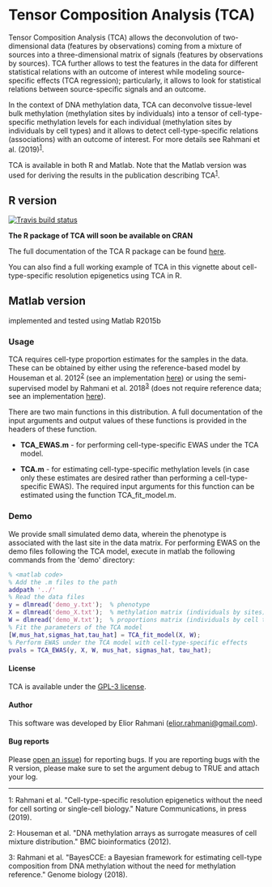 # Tensor Composition Analysis (TCA)

Tensor Composition Analysis (TCA) allows the deconvolution of two-dimensional data (features by observations) coming from a mixture of sources into a three-dimensional matrix of signals (features by observations by sources). TCA further allows to test the features in the data for different statistical relations with an outcome of interest while modeling source-specific effects (TCA regression); particularly, it allows to look for statistical relations between source-specific signals and an outcome.

In the context of DNA methylation data, TCA can deconvolve tissue-level bulk methylation (methylation sites by individuals) into a tensor of cell-type-specific methylation levels for each individual (methylation sites by individuals by cell types) and it allows to detect cell-type-specific relations (associations) with an outcome of interest. For more details see Rahmani et al. (2019)<sup>[1](#myfootnote1)</sup>.

TCA is available in both R and Matlab. Note that the Matlab version was used for deriving the results in the publication describing TCA<sup>[1](#myfootnote1)</sup>. 

## R version

[![Travis build status](https://travis-ci.com/cozygene/TCA.svg?branch=master)](https://travis-ci.org/cozygene/TCA)
 
**The R package of TCA will soon be available on CRAN**

The full documentation of the TCA R package can be found <a href="https://github.com/cozygene/TCA/blob/master/manual.pdf" target="_blank">here</a>.

You can also find a full working example of TCA in this vignette about cell-type-specific resolution epigenetics using TCA in R.

<!--describe the config file.-->

## Matlab version

implemented and tested using Matlab R2015b

### Usage

TCA requires cell-type proportion estimates for the samples in the data. These can be obtained by either using the reference-based model by Houseman et al. 2012<sup>[2](#myfootnote2)</sup> (see an implementation <a href="http://glint-epigenetics.readthedocs.io/" target="_blank">here</a>) or using the semi-supervised model by Rahmani et al. 2018<sup>[3](#myfootnote3)</sup> (does not require reference data; see an implementation <a href="https://github.com/cozygene/BayesCCE" target="_blank">here</a>).

There are two main functions in this distribution. A full documentation of the input arguments and output values of these functions is provided in the headers of these function.
* **TCA_EWAS.m** - for performing cell-type-specific EWAS under the TCA model.

* **TCA.m** - for estimating cell-type-specific methylation levels (in case only these estimates are desired rather than performing a cell-type-specific EWAS). The required input arguments for this function can be estimated using the function TCA_fit_model.m.

### Demo

We provide small simulated demo data, wherein the phenotype is associated with the last site in the data matrix. For performing EWAS on the demo files following the TCA model, execute in matlab the following commands from the 'demo' directory:
```matlab
% <matlab code>
% Add the .m files to the path
addpath '../'
% Read the data files
y = dlmread('demo_y.txt');  % phenotype
X = dlmread('demo_X.txt');  % methylation matrix (individuals by sites)
W = dlmread('demo_W.txt');  % proportions matrix (individuals by cell types)
% Fit the parameters of the TCA model
[W,mus_hat,sigmas_hat,tau_hat] = TCA_fit_model(X, W);
% Perform EWAS under the TCA model with cell-type-specific effects
pvals = TCA_EWAS(y, X, W, mus_hat, sigmas_hat, tau_hat);
```


#### License

TCA is available under the <a href="https://opensource.org/licenses/GPL-3.0" target="_blank">GPL-3 license</a>.

<!---
#### Citing TCA

If you use TCA in any published work, please cite the manuscript describing the method:

Elior Rahmani, Regev Schweiger, Brooke Rhead, Lindsey A. Criswell, Lisa F. Barcellos, Eleazar Eskin, Saharon Rosset, Sriram Sankararaman, and Eran Halperin. *bioRxiv*, 2018.
-->


#### Author

This software was developed by Elior Rahmani (elior.rahmani@gmail.com).

#### Bug reports
Please <a href="https://github.com/cozygene/TCA/issues/" target="_blank">open an issue</a>) for reporting bugs. If you are reporting bugs with the R version, please make sure to set the argument debug to TRUE and attach your log.


___

<a name="myfootnote1">1</a>: Rahmani et al. "Cell-type-specific resolution epigenetics without the need for cell sorting or single-cell biology." Nature Communications, in press (2019).

<a name="myfootnote2">2</a>: Houseman et al. "DNA methylation arrays as surrogate measures of cell mixture distribution." BMC bioinformatics (2012).

<a name="myfootnote3">3</a>: Rahmani et al. "BayesCCE: a Bayesian framework for estimating cell-type composition from DNA methylation without the need for methylation reference." Genome biology (2018).
